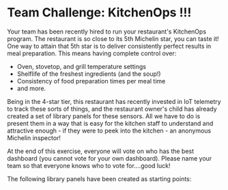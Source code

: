 # Team Challenge: KitchenOps !!! 

Your team has been recently hired to run your restaurant's KitchenOps program.  The restaurant is so close to its 5th Michelin star, you can taste it!
One way to attain that 5th star is to deliver consistently perfect results in meal preparation.  This means having complete control over:
* Oven, stovetop, and grill temperature settings
* Shelflife of the freshest ingredients (and the soup!)
* Consistency of food preparation times per meal time
* and more.

Being in the 4-star tier, this restaurant has recently invested in IoT telemetry to track these sorts of things, and the restaurant owner's child has already created a set of library panels for these sensors.
All we have to do is present them in a way that is easy for the kitchen staff to understand and attractive enough -  if they were to peek into the kitchen - an anonymous Michelin inspector! 

At the end of this exercise, everyone will vote on who has the best dashboard (you cannot vote for your own dashboard).  Please name your team so that everyone knows who to vote for....good luck!

The following library panels have been created as starting points:

